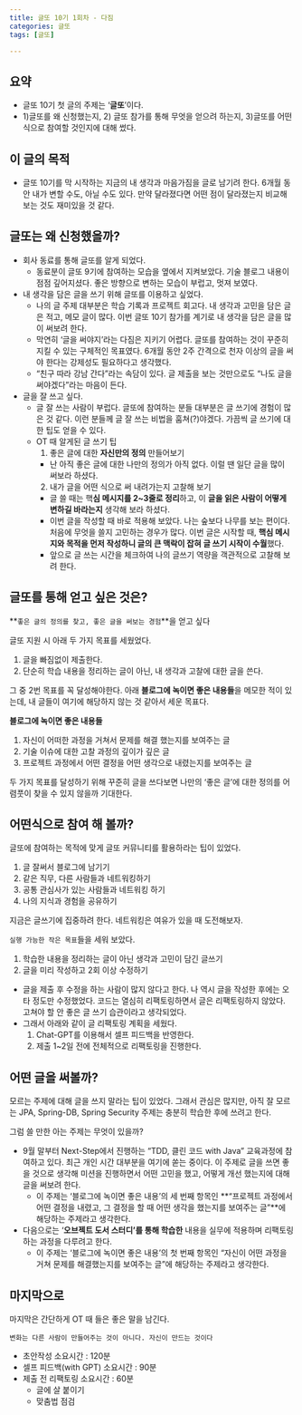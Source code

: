```yaml
---
title: 글또 10기 1회차 - 다짐
categories: 글또 
tags: [글또]

---
```



## 요약

- 글또 10기 첫 글의 주제는 ‘**글또**’이다.
- 1)글또를 왜 신청했는지, 2) 글또 참가를 통해 무엇을 얻으려 하는지, 3)글또를 어떤 식으로 참여할 것인지에 대해 썼다.

## 이 글의 목적

- 글또 10기를 막 시작하는 지금의 내 생각과 마음가짐을 글로 남기려 한다. 6개월 동안 내가 변할 수도, 아닐 수도 있다. 만약 달라졌다면 어떤 점이 달라졌는지 비교해 보는 것도 재미있을 것 같다.

## 글또는 왜 신청했을까?

- 회사 동료를 통해 글또를 알게 되었다.
  - 동료분이 글또 9기에 참여하는 모습을 옆에서 지켜보았다. 기술 블로그 내용이 점점 깊어지셨다. 좋은 방향으로 변하는 모습이 부럽고, 멋져 보였다.
- 내 생각을 담은 글을 쓰기 위해 글또를 이용하고 싶었다.
  - 나의 글 주제 대부분은 학습 기록과 프로젝트 회고다. 내 생각과 고민을 담은 글은 적고, 메모 글이 많다. 이번 글또 10기 참가를 계기로 내 생각을 담은 글을 많이 써보려 한다.
  - 막연히 ‘글을 써야지’라는 다짐은 지키기 어렵다. 글또를 참여하는 것이 꾸준히 지킬 수 있는 구체적인 목표였다. 6개월 동안 2주 간격으로 천자 이상의 글을 써야 한다는 강제성도 필요하다고 생각했다.
  - “친구 따라 강남 간다”라는 속담이 있다. 글 제출을 보는 것만으로도 “나도 글을 써야겠다”라는 마음이 든다.
- 글을 잘 쓰고 싶다.
  - 글 잘 쓰는 사람이 부럽다. 글또에 참여하는 분들 대부분은 글 쓰기에 경험이 많은 것 같다. 이런 분들께 글 잘 쓰는 비법을 훔쳐(?)야겠다. 가끔씩 글 쓰기에 대한 팁도 얻을 수 있다.
  - OT 때 알게된 글 쓰기 팁
    1. 좋은 글에 대한 **자신만의 정의** 만들어보기
      - 난 아직 좋은 글에 대한 나만의 정의가 아직 없다. 이럴 땐 일단 글을 많이 써보라 하셨다.
    2. 내가 글을 어떤 식으로 써 내려가는지 고찰해 보기
      - 글 쓸 때는 핵**심 메시지를 2~3줄로 정리**하고, 이 **글을 읽은 사람이 어떻게 변하길 바라는지** 생각해 보라 하셨다.
      - 이번 글을 작성할 때 바로 적용해 보았다. 나는 숲보다 나무를 보는 편이다. 처음에 무엇을 쓸지 고민하는 경우가 많다. 이번 글은 시작할 때, **핵심 메시지와 목적을 먼저 작성하니 글의 큰 맥락이 잡혀 글 쓰기 시작이 수월**했다.
      - 앞으로 글 쓰는 시간을 체크하여 나의 글쓰기 역량을 객관적으로 고찰해 보려 한다.


## 글또를 통해 얻고 싶은 것은?

**`좋은 글의 정의를 찾고, 좋은 글을 써보는 경험`**을 얻고 싶다

글또 지원 시 아래 두 가지 목표를 세웠었다.

1. 글을 빠짐없이 제출한다.
2. 단순히 학습 내용을 정리하는 글이 아닌, 내 생각과 고찰에 대한 글을 쓴다.

그 중 2번 목표를 꼭 달성해야한다. 아래 **블로그에 녹이면 좋은 내용들**을 메모한 적이 있는데, 내 글들이 여기에 해당하지 않는 것 같아서 세운 목표다.

**블로그에 녹이면 좋은 내용들**

1. 자신이 어떠한 과정을 거쳐서 문제를 해결 했는지를 보여주는 글
2. 기술 이슈에 대한 고찰 과정의 깊이가 깊은 글
3. 프로젝트 과정에서 어떤 결정을 어떤 생각으로 내렸는지를 보여주는 글

두 가지 목표를 달성하기 위해 꾸준히 글을 쓰다보면 나만의 ‘좋은 글’에 대한 정의를 어렴풋이 찾을 수 있지 않을까 기대한다.

## 어떤식으로 참여 해 볼까?

글또에 참여하는 목적에 맞게 글또 커뮤니티를 활용하라는 팁이 있었다.

1. 글 잘써서 블로그에 남기기
2. 같은 직무, 다른 사람들과 네트워킹하기
3. 공통 관심사가 있는 사람들과 네트워킹 하기
4. 나의 지식과 경험을 공유하기

지금은 글쓰기에 집중하려 한다. 네트워킹은 여유가 있을 때 도전해보자.

`실행 가능한 작은 목표`들을 세워 보았다.

1. 학습한 내용을 정리하는 글이 아닌 생각과 고민이 담긴 글쓰기
2. 글을 미리 작성하고 2회 이상 수정하기
  - 글을 제출 후 수정을 하는 사람이 많지 않다고 한다. 나 역시 글을 작성한 후에는 오타 정도만 수정했었다. 코드는 열심히 리팩토링하면서 글은 리팩토링하지 않았다. 고쳐야 할 안 좋은 글 쓰기 습관이라고 생각되었다.
  - 그래서 아래와 같이 글 리팩토링 계획을 세웠다.
    1. Chat-GPT를 이용해서 셀프 피드백을 반영한다.
    2. 제출 1~2일 전에 전체적으로 리팩토링을 진행한다.

## 어떤 글을 써볼까?

모르는 주제에 대해 글을 쓰지 말라는 팁이 있었다. 그래서 관심은 많지만, 아직 잘 모르는 JPA, Spring-DB, Spring Security 주제는 충분히 학습한 후에 쓰려고 한다.

그럼 쓸 만한 아는 주제는 무엇이 있을까?

- 9월 말부터 Next-Step에서 진행하는 “TDD, 클린 코드 with Java” 교육과정에 참여하고 있다. 최근 개인 시간 대부분을 여기에 쏟는 중이다. 이 주제로 글을 쓰면 좋을 것으로 생각해 미션을 진행하면서 어떤 고민을 했고, 어떻게 개선 했는지에 대해 글을 써보려 한다.
  - 이 주제는 ‘블로그에 녹이면 좋은 내용’의 세 번째 항목인 **“프로젝트 과정에서 어떤 결정을 내렸고, 그 결정을 할 때 어떤 생각을 했는지를 보여주는 글”**에 해당하는 주제라고 생각한다.
- 다음으로는  ‘**오브젝트 도서 스터디’를 통해 학습한** 내용을 실무에 적용하며 리팩토링하는 과정을 다루려고 한다.
  - 이 주제는 ‘블로그에 녹이면 좋은 내용’의 첫 번째 항목인 “자신이 어떤 과정을 거쳐 문제를 해결했는지를 보여주는 글”에 해당하는 주제라고 생각한다.

## 마지막으로

마지막은 간단하게 OT 때 들은 좋은 말을 남긴다.

`변화는 다른 사람이 만들어주는 것이 아니다. 자신이 만드는 것이다`

- 초안작성 소요시간 : 120분
- 셀프 피드백(with GPT) 소요시간 : 90분
- 제출 전 리팩토링 소요시간 : 60분
  - 글에 살 붙이기
  - 맞춤법 점검
